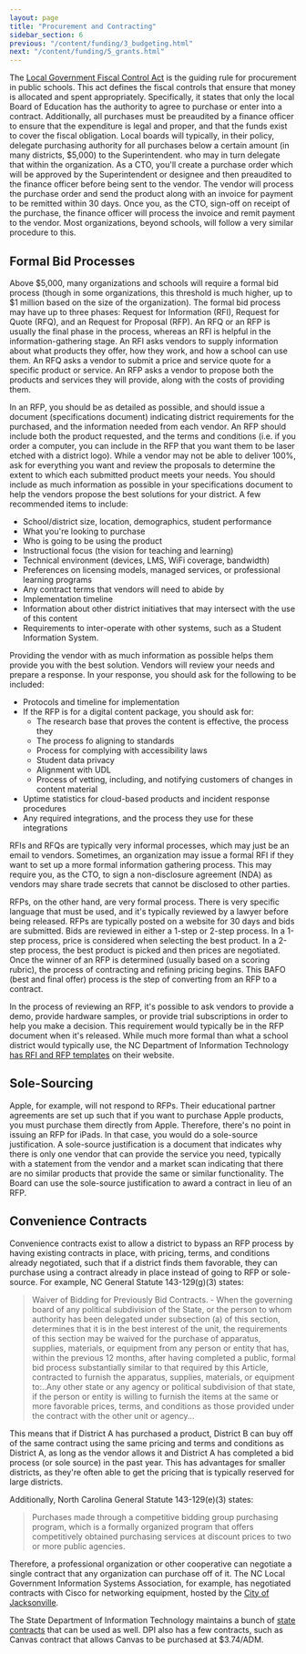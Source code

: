 ```yaml
---
layout: page
title: "Procurement and Contracting"
sidebar_section: 6
previous: "/content/funding/3_budgeting.html"
next: "/content/funding/5_grants.html"
---
```

The [Local Government Fiscal Control Act][1] is the guiding rule for procurement in public schools. This act defines the fiscal controls that ensure that money is allocated and spent appropriately. Specifically, it states that only the local Board of Education has the authority to agree to purchase or enter into a contract. Additionally, all purchases must be preaudited by a finance officer to ensure that the expenditure is legal and proper, and that the funds exist to cover the fiscal obligation. Local boards will typically, in their policy, delegate purchasing authority for all purchases below a certain amount (in many districts, $5,000) to the Superintendent. who may in turn delegate that within the organization. As a CTO, you'll create a purchase order which will be approved by the Superintendent or designee and then preaudited to the finance officer before being sent to the vendor. The vendor will process the purchase order and send the product along with an invoice for payment to be remitted within 30 days. Once you, as the CTO, sign-off on receipt of the purchase, the finance officer will process the invoice and remit payment to the vendor. Most organizations, beyond schools, will follow a very similar procedure to this.

## Formal Bid Processes
Above $5,000, many organizations and schools will require a formal bid process (though in some organizations, this threshold is much higher, up to $1 million based on the size of the organization). The formal bid process may have up to three phases: Request for Information (RFI), Request
for Quote (RFQ), and an Request for Proposal (RFP). An RFQ or an RFP is usually the final phase in the process, whereas an RFI is helpful in the information-gathering stage. An RFI asks vendors to supply information about what products they offer, how they work, and how a school can use them. An RFQ asks a vendor to submit a price and service quote for a specific product or service. An RFP asks a vendor to propose both the products and services they will provide, along with the costs of providing them.

In an RFP, you should be as detailed as possible, and should issue a document (specifications document) indicating district requirements for the purchased, and the information needed from each vendor. An RFP should include both the product requested, and the terms and conditions (i.e. if you order a computer, you can include in the RFP that you want them to be laser etched with a district logo). While a vendor may not be able to deliver 100%, ask for everything you want and review the proposals to determine the extent to which each submitted product meets your needs. You should include as much information as possible in your specifications document to help the vendors propose the best solutions for your district. A few recommended items to include:
* School/district size, location, demographics, student performance
* What you're looking to purchase
* Who is going to be using the product
*  Instructional focus (the vision for teaching and learning)
*  Technical environment (devices, LMS, WiFi coverage, bandwidth)
*  Preferences on licensing models, managed services, or professional learning programs
*  Any contract terms that vendors will need to abide by 
* Implementation timeline
* Information about other district initiatives that may intersect with the use of this content
* Requirements to inter-operate with other systems, such as a Student Information System.

Providing the vendor with as much information as possible helps them provide you with the best solution. Vendors will review your needs and prepare a response. In your response, you should ask for the following to be included:
* Protocols and timeline for implementation
* If the RFP is for a digital content package, you should ask for:
	* The research base that proves the content is effective, the process they 
	* The process fo aligning to standards
	* Process for complying with accessibility laws
	* Student data privacy
	* Alignment with UDL
	* Process of vetting, including, and notifying customers of changes in content material
* Uptime statistics for cloud-based products and incident response procedures
* Any required integrations, and the process they use for these integrations

RFIs and RFQs are typically very informal processes, which may just be an email to vendors. Sometimes, an organization may issue a formal RFI if they want to set up a more formal information gathering process. This may require you, as the CTO, to sign a non-disclosure agreement (NDA) as vendors may share trade secrets that cannot be disclosed to other parties. 

RFPs, on the other hand, are very formal process. There is very specific language that must be used, and it's typically reviewed by a lawyer before being released. RFPs are typically posted on a website for 30 days and bids are submitted. Bids are reviewed in either a 1-step or 2-step process. In a 1-step process, price is considered when selecting the best product. In a 2-step process, the best product is picked and then prices are negotiated. Once the winner of an RFP is determined (usually based on a scoring rubric), the process of contracting and refining pricing begins. This BAFO (best and final offer) process is the step of converting from an RFP to a contract.

In the process of reviewing an RFP, it's possible to ask vendors to provide a demo, provide hardware samples, or provide trial subscriptions in order to help you make a decision. This requirement would typically be in the RFP document when it's released. While much more formal than what a school district would typically use, the NC Department of Information Technology [has RFI and RFP templates][2] on their website.

## Sole-Sourcing
Apple, for example, will not respond to RFPs. Their educational partner agreements are set up such that if you want to purchase Apple products, you must purchase them directly from Apple. Therefore, there's no point in issuing an RFP for iPads. In that case, you would do a sole-source justification. A sole-source justification is a document that indicates why there is only one vendor that can provide the service you need, typically with a statement from the vendor and a market scan indicating that there are no similar products that provide the same or similar functionality. The Board can use the sole-source justification to award a contract in lieu of an RFP.

## Convenience Contracts
Convenience contracts exist to allow a district to bypass an RFP process by having existing contracts in place, with pricing, terms, and conditions already negotiated, such that if a district finds them favorable, they can purchase using a contract already in place instead of going to RFP or sole-source. For example, NC General Statute 143-129(g)(3) states:
> Waiver of Bidding for Previously Bid Contracts. - When the governing board of any political subdivision of the State, or the person to whom authority has been delegated under subsection (a) of this section, determines that it is in the best interest of the unit, the requirements of this section may be waived for the purchase of apparatus, supplies, materials, or equipment from any person or entity that has, within the previous 12 months, after having completed a public, formal bid process substantially similar to that required by this Article, contracted to furnish the apparatus, supplies, materials, or equipment to:..Any other state or any agency or political subdivision of that state, if the person or entity is willing to furnish the items at the same or more favorable prices, terms, and conditions as those provided under the contract with the other unit or agency...

This means that if District A has purchased a product, District B can buy off of the same contract using the same pricing and terms and conditions as District A, as long as the vendor allows it and District A has completed a bid process (or sole source) in the past year. This has advantages for smaller districts, as they're often able to get the pricing that is typically reserved for large districts.

Additionally, North Carolina General Statute 143-129(e)(3) states:
> Purchases made through a competitive bidding group purchasing program, which is a formally organized program that offers competitively obtained purchasing services at discount prices to two or more public agencies.

Therefore, a professional organization or other cooperative can negotiate a single contract that any organization can purchase off of it. The NC Local Government Information Systems Association, for example, has negotiated contracts with Cisco for networking equipment, hosted by the [City of Jacksonville][3]. 

The State Department of Information Technology maintains a bunch of [state contracts][4] that can be used as well. DPI also has a few contracts, such as Canvas contract that allows Canvas to be purchased at $3.74/ADM.

[1]:	https://www.ncleg.net/EnactedLegislation/Statutes/HTML/BySection/Chapter_159/GS_159-28.html
[2]:	https://it.nc.gov/resources/statewide-it-procurement/it-procurement-forms-templates
[3]:	https://jacksonvillenc.gov/493/Cisco-Contract
[4]:	https://it.nc.gov/resources/it-strategic-sourcing/statewide-it-contracts